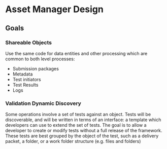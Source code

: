 # Asset Manager Design
## Goals
### Shareable Objects
Use the same code for data entities and other processing which are common to both level processes:
+ Submission packages
+ Metadata
+ Test initiators
+ Test Results
+ Logs

### Validation Dynamic Discovery
Some operations involve a set of tests against an object. Tests will be discoverable, and will be written in terms of an interface: a template which developers can use to extend the set of tests. The goal is to allow a developer to create or modify tests without a full release of the framework. These tests are best grouped by the object of the test, such as a delivery packet, a folder, or a work folder structure (e.g. files and folders)

